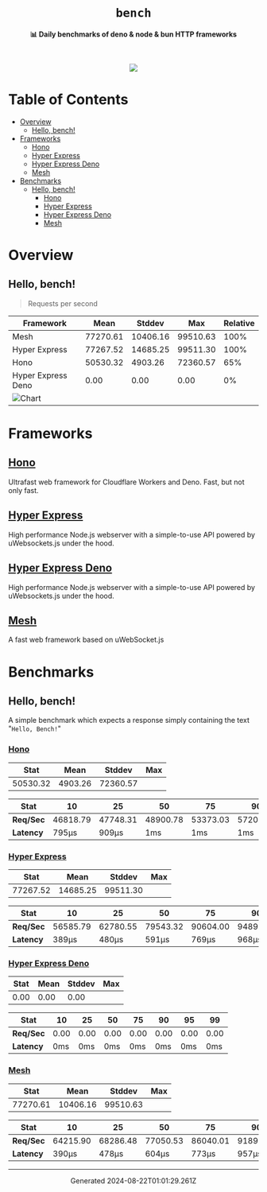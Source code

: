 <div align="center">
  <h1><code>bench</code></h1>
  <p>
    <strong>📊 Daily benchmarks of deno & node & bun HTTP frameworks</strong>
  </p>
  <br>
  <p align="center">
    <a alt="Bench" href="https://github.com/denosaurs/bench/actions">
      <img src="https://img.shields.io/github/workflow/status/denosaurs/bench/bench" />
    </a>
  </p>
</div>

# Table of Contents

- [Overview](#overview)
  - [Hello, bench!](#hello-bench)
- [Frameworks](#frameworks)
  - [Hono](#hono)
  - [Hyper Express](#hyper-express)
  - [Hyper Express Deno](#hyper-express-deno)
  - [Mesh](#mesh)
- [Benchmarks](#benchmarks)
  - [Hello, bench!](#hello-bench-1)
    - [Hono](#hono-1)
    - [Hyper Express](#hyper-express-1)
    - [Hyper Express Deno](#hyper-express-deno-1)
    - [Mesh](#mesh-1)

# Overview

## Hello, bench!

> Requests per second

| Framework                                                                            | Mean     | Stddev   | Max      | Relative |
| ------------------------------------------------------------------------------------ | -------- | -------- | -------- | -------- |
| Mesh                                                                                 | 77270.61 | 10406.16 | 99510.63 | 100%     |
| Hyper Express                                                                        | 77267.52 | 14685.25 | 99511.30 | 100%     |
| Hono                                                                                 | 50530.32 | 4903.26  | 72360.57 | 65%      |
| Hyper Express Deno                                                                   | 0.00     | 0.00     | 0.00     | 0%       |
| ![Chart](https://quickchart.io/chart/render/sf-fff6f0f7-e5bd-4ed6-848d-c72b221c3fd5) |          |          |          |          |

# Frameworks

## [Hono](https://github.com/honojs/hono)

Ultrafast web framework for Cloudflare Workers and Deno. Fast, but not only
fast.

## [Hyper Express](https://github.com/kartikk221/hyper-express)

High performance Node.js webserver with a simple-to-use API powered by
uWebsockets.js under the hood.

## [Hyper Express Deno](https://github.com/kartikk221/hyper-express)

High performance Node.js webserver with a simple-to-use API powered by
uWebsockets.js under the hood.

## [Mesh](https://github.com/ionited/mesh)

A fast web framework based on uWebSocket.js

# Benchmarks

## Hello, bench!

A simple benchmark which expects a response simply containing the text
"`Hello, Bench!`"

### [Hono](#hono)

| **Stat** | Mean    | Stddev   | Max |
| -------- | ------- | -------- | --- |
| 50530.32 | 4903.26 | 72360.57 |     |

| **Stat**    | 10       | 25       | 50       | 75       | 90       | 95       | 99       |
| ----------- | -------- | -------- | -------- | -------- | -------- | -------- | -------- |
| **Req/Sec** | 46818.79 | 47748.31 | 48900.78 | 53373.03 | 57206.82 | 58199.09 | 63135.04 |
| **Latency** | 795µs    | 909µs    | 1ms      | 1ms      | 1ms      | 1ms      | 1ms      |

### [Hyper Express](#hyper-express)

| **Stat** | Mean     | Stddev   | Max |
| -------- | -------- | -------- | --- |
| 77267.52 | 14685.25 | 99511.30 |     |

| **Stat**    | 10       | 25       | 50       | 75       | 90       | 95       | 99       |
| ----------- | -------- | -------- | -------- | -------- | -------- | -------- | -------- |
| **Req/Sec** | 56585.79 | 62780.55 | 79543.32 | 90604.00 | 94896.32 | 96174.29 | 97768.05 |
| **Latency** | 389µs    | 480µs    | 591µs    | 769µs    | 968µs    | 1ms      | 1ms      |

### [Hyper Express Deno](#hyper-express-deno)

| **Stat** | Mean | Stddev | Max |
| -------- | ---- | ------ | --- |
| 0.00     | 0.00 | 0.00   |     |

| **Stat**    | 10   | 25   | 50   | 75   | 90   | 95   | 99   |
| ----------- | ---- | ---- | ---- | ---- | ---- | ---- | ---- |
| **Req/Sec** | 0.00 | 0.00 | 0.00 | 0.00 | 0.00 | 0.00 | 0.00 |
| **Latency** | 0ms  | 0ms  | 0ms  | 0ms  | 0ms  | 0ms  | 0ms  |

### [Mesh](#mesh)

| **Stat** | Mean     | Stddev   | Max |
| -------- | -------- | -------- | --- |
| 77270.61 | 10406.16 | 99510.63 |     |

| **Stat**    | 10       | 25       | 50       | 75       | 90       | 95       | 99       |
| ----------- | -------- | -------- | -------- | -------- | -------- | -------- | -------- |
| **Req/Sec** | 64215.90 | 68286.48 | 77050.53 | 86040.01 | 91895.83 | 94041.63 | 97005.48 |
| **Latency** | 390µs    | 478µs    | 604µs    | 773µs    | 957µs    | 1ms      | 1ms      |

---

<p align="center">Generated 2024-08-22T01:01:29.261Z</p>
